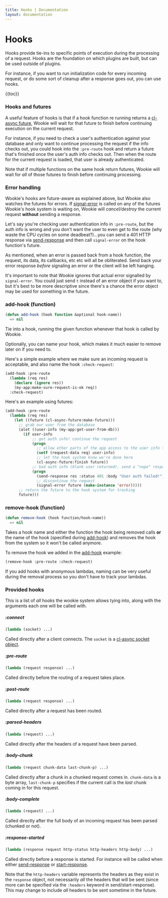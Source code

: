 ```yaml
---
title: Hooks | Documentation
layout: documentation
---
```


Hooks
=====
Hooks provide tie-ins to specific points of execution during the processing of
a request. Hooks are the foundation on which plugins are built, but can be used
outside of plugins.

For instance, if you want to run initialization code for every incoming request,
or do some sort of cleanup after a response goes out, you can use hooks.

{{toc}}

### Hooks and futures
A useful feature of hooks is that if a hook function re running returns a
[cl-async future](http://orthecreedence.github.io/cl-async/future), Wookie will
wait for that future to finish before continuing execution on the current
request.

For instance, if you need to check a user's authentication against your database
and only want to continue processing the request if the info checks out, you 
could hook into the `:pre-route` hook and return a future that's finished once
the user's auth info checks out. Then when the route for the current request is
loaded, that user is already authenticated.

Note that if multiple functions on the same hook return futures, Wookie will
wait for *all* of those futures to finish before continuing processing.

### Error handling
Wookie's hooks are future-aware as explained above, but Wookie also watches the
futures for errors. If [signal-error](http://orthecreedence.github.io/cl-async/future#signal-error)
is called on any of the futures Wookie's hook system is waiting on, Wookie will
*cancel/destroy* the current request __without__ sending a response.

Let's say you're checking user authentication info in `:pre-route`, but the auth
info is wrong and you don't want the user to even get to the route (why waste
the CPU cycles on some deadbeat?)...you can send a 401 HTTP response via
[send-response](/docs/request-handling#send-response) and then call 
`signal-error` on the hook function's future.

As mentioned, when an error is passed back from a hook function, the request,
its data, its callbacks, etc etc will all be obliterated. Send back your
error response *before* signaling an error or the client will be left hanging.

It's important to note that Wookie ignores that actual error signalled by
`signal-error`. You could just send `t` instead of an error object if you want
to, but it's best to be more descriptive since there's a chance the error object
may be used for something in the future.

### add-hook (function)
```lisp
(defun add-hook (hook function &optional hook-name))
  => nil
```
Tie into a hook, running the given function whenever that hook is called by
Wookie.

Optionally, you can name your hook, which makes it much easier to remove later
on if you need to.

Here's a simple example where we make sure an incoming request is acceptable,
and also name the hook `:check-request`:
```lisp
(add-hook :pre-route
  (lambda (req res)
    (declare (ignore res))
    (my-app:make-sure-request-is-ok req))
  :check-request)
```

Here's an example using futures:
```lisp
(add-hook :pre-route
  (lambda (req res)
    (let ((future (cl-async-future:make-future)))
      ;; grab our user from the database
      (alet ((user-info (my-app:get-user-from-db)))
        (if user-info
            ;; got auth info! continue the request
            (progn
              ;; allow other parts of the app access to the user info through request-data
              (setf (request-data req) user-info)
              ;; let the hook system know we're done here
              (cl-async-future:finish future))
            ;; bad auth info (blank user returned). send a "nope" response and boot them
            (progn
              (send-response res :status 401 :body "User auth failed!")
              ;; discontinue the request
              (signal-error future (make-instance 'error)))))
      ;; return the future to the hook system for tracking
      future)))
```

### remove-hook (function)
```lisp
(defun remove-hook (hook function/hook-name))
  => nil
```
Takes a hook name and either the function the hook being removed calls **or**
the name of the hook (specified during [add-hook](#add-hook)) and removes the
hook from the system so it won't be called anymore.

To remove the hook we added in the [add-hook](#add-hook) example:
```lisp
(remove-hook :pre-route :check-request)
```

If you add hooks with anonymous lambdas, naming can be very useful during the
removal process so you don't have to track your lambdas.

### Provided hooks
This is a list of *all* hooks the wookie system allows tying into, along with
the arguments each one will be called with.

##### :connect
```lisp
(lambda (socket) ...)
```
Called directly after a client connects. The `socket` is a [cl-async socket
object](http://orthecreedence.github.com/cl-async/tcp#socket).

##### :pre-route
```lisp
(lambda (request response) ...)
```
Called directly before the routing of a request takes place.

##### :post-route
```lisp
(lambda (request response) ...)
```
Called directly after a request has been routed.

##### :parsed-headers
```lisp
(lambda (request) ...)
```
Called directly after the headers of a request have been parsed.

##### :body-chunk
```lisp
(lambda (request chunk-data last-chunk-p) ...)
```
Called directly after a chunk in a chunked request comes in. `chunk-data` is a
byte array, `last-chunk-p` specifies if the current call is the *last* chunk
coming in for this request.

##### :body-complete
```lisp
(lambda (request) ...)
```
Called directly after the full body of an incoming request has been parsed
(chunked or not).

##### :response-started
```lisp
(lambda (response request http-status http-headers http-body) ...)
```
Called directly before a response is started. For instance will be called when
either [send-response](/docs/request-handling#send-response) or
[start-response](/docs/request-handling#start-response).

Note that the `http-headers` variable represents the headers as they exist in
the `response` object, not necessarily *all* the headers that will be sent
(since more can be specified via the `:headers` keyword in send/start-response).
This may change to include *all* headers to be sent sometime in the future.
